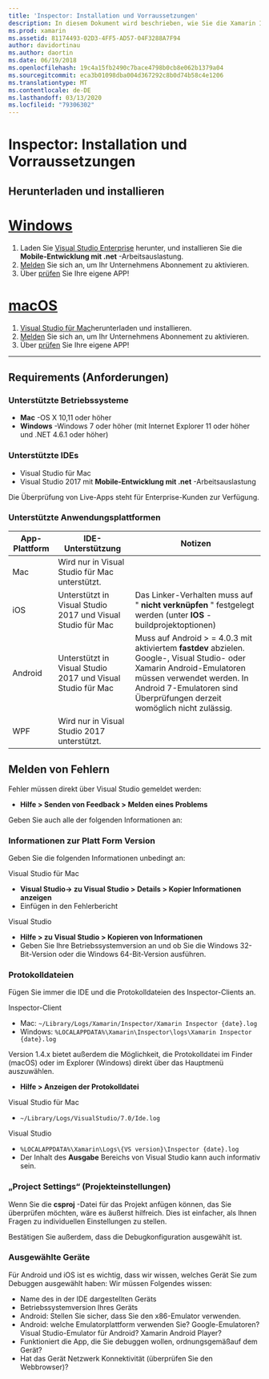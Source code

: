 ```yaml
---
title: 'Inspector: Installation und Vorraussetzungen'
description: In diesem Dokument wird beschrieben, wie Sie die Xamarin Inspector installieren und die unterstützten Betriebssysteme, IDES und App-Plattformen erörtert werden.
ms.prod: xamarin
ms.assetid: 81174493-02D3-4FF5-AD57-04F3288A7F94
author: davidortinau
ms.author: daortin
ms.date: 06/19/2018
ms.openlocfilehash: 19c4a15fb2490c7bace4798b0cb8e062b1379a04
ms.sourcegitcommit: eca3b01098dba004d367292c8b0d74b58c4e1206
ms.translationtype: MT
ms.contentlocale: de-DE
ms.lasthandoff: 03/13/2020
ms.locfileid: "79306302"
---
```

# <a name="inspector-installation-and-requirements"></a>Inspector: Installation und Vorraussetzungen

## <a name="download-and-installation"></a>Herunterladen und installieren

# <a name="windows"></a>[Windows](#tab/windows)

1. Laden Sie [Visual Studio Enterprise](https://visualstudio.microsoft.com/vs/) herunter, und installieren Sie die **Mobile-Entwicklung mit .net** -Arbeitsauslastung.
1. [Melden](https://docs.microsoft.com/visualstudio/ide/signing-in-to-visual-studio) Sie sich an, um Ihr Unternehmens Abonnement zu aktivieren.
1. Über [prüfen](~/tools/inspector/inspect.md) Sie Ihre eigene APP!

# <a name="macos"></a>[macOS](#tab/macos)

1. [Visual Studio für Mac](https://visualstudio.microsoft.com/vs/mac/)herunterladen und installieren.
1. [Melden](https://docs.microsoft.com/visualstudio/mac/activation) Sie sich an, um Ihr Unternehmens Abonnement zu aktivieren.
1. Über [prüfen](~/tools/inspector/inspect.md) Sie Ihre eigene APP!

-----

## <a name="requirements"></a>Requirements (Anforderungen)

### <a name="supported-operating-systems"></a>Unterstützte Betriebssysteme

- **Mac** -OS X 10,11 oder höher
- **Windows** -Windows 7 oder höher (mit Internet Explorer 11 oder höher und .NET 4.6.1 oder höher)

### <a name="supported-ides"></a>Unterstützte IDEs

- Visual Studio für Mac
- Visual Studio 2017 mit **Mobile-Entwicklung mit .net** -Arbeitsauslastung

Die Überprüfung von Live-Apps steht für Enterprise-Kunden zur Verfügung.

<a name="supported-platforms" />

### <a name="supported-app-platforms"></a>Unterstützte Anwendungsplattformen

|App-Plattform|IDE-Unterstützung|Notizen|
|--- |--- |--- |
|Mac|Wird nur in Visual Studio für Mac unterstützt.|
|iOS|Unterstützt in Visual Studio 2017 und Visual Studio für Mac| Das Linker-Verhalten muss auf " **nicht verknüpfen** " festgelegt werden (unter **IOS** -buildprojektoptionen) |
|Android|Unterstützt in Visual Studio 2017 und Visual Studio für Mac|Muss auf Android > = 4.0.3 mit aktiviertem **fastdev** abzielen.<br />Google-, Visual Studio- oder Xamarin Android-Emulatoren müssen verwendet werden. In Android 7-Emulatoren sind Überprüfungen derzeit womöglich nicht zulässig.|
|WPF|Wird nur in Visual Studio 2017 unterstützt.|

<a name="reporting-bugs" />

## <a name="reporting-bugs"></a>Melden von Fehlern

Fehler müssen direkt über Visual Studio gemeldet werden:

- **Hilfe > Senden von Feedback > Melden eines Problems**

Geben Sie auch alle der folgenden Informationen an:

### <a name="platform-version-information"></a>Informationen zur Platt Form Version

Geben Sie die folgenden Informationen unbedingt an:

Visual Studio für Mac

- **Visual Studio-> zu Visual Studio > Details > Kopier Informationen anzeigen**
- Einfügen in den Fehlerbericht

Visual Studio

- **Hilfe > zu Visual Studio > Kopieren von Informationen**
- Geben Sie Ihre Betriebssystemversion an und ob Sie die Windows 32-Bit-Version oder die Windows 64-Bit-Version ausführen.

### <a name="log-files"></a>Protokolldateien

Fügen Sie immer die IDE und die Protokolldateien des Inspector-Clients an.

Inspector-Client

- Mac: `~/Library/Logs/Xamarin/Inspector/Xamarin Inspector {date}.log`
- Windows: `%LOCALAPPDATA%\Xamarin\Inspector\logs\Xamarin Inspector {date}.log`

Version 1.4.x bietet außerdem die Möglichkeit, die Protokolldatei im Finder (macOS) oder im Explorer (Windows) direkt über das Hauptmenü auszuwählen.

- **Hilfe > Anzeigen der Protokolldatei**

Visual Studio für Mac

- `~/Library/Logs/VisualStudio/7.0/Ide.log`

Visual Studio

- `%LOCALAPPDATA%\Xamarin\Logs\{VS version}\Inspector {date}.log`
- Der Inhalt des **Ausgabe** Bereichs von Visual Studio kann auch informativ sein.

### <a name="project-settings"></a>„Project Settings“ (Projekteinstellungen)

Wenn Sie die **csproj** -Datei für das Projekt anfügen können, das Sie überprüfen möchten, wäre es äußerst hilfreich. Dies ist einfacher, als Ihnen Fragen zu individuellen Einstellungen zu stellen.

Bestätigen Sie außerdem, dass die Debugkonfiguration ausgewählt ist.

### <a name="selected-devices"></a>Ausgewählte Geräte

Für Android und iOS ist es wichtig, dass wir wissen, welches Gerät Sie zum Debuggen ausgewählt haben: Wir müssen Folgendes wissen:

- Name des in der IDE dargestellten Geräts
- Betriebssystemversion Ihres Geräts
- Android: Stellen Sie sicher, dass Sie den x86-Emulator verwenden.
- Android: welche Emulatorplattform verwenden Sie? Google-Emulatoren? Visual Studio-Emulator für Android? Xamarin Android Player?
- Funktioniert die App, die Sie debuggen wollen, ordnungsgemäßauf dem Gerät?
- Hat das Gerät Netzwerk Konnektivität (überprüfen Sie den Webbrowser)?

[client-bugs]: https://github.com/Microsoft/workbooks/issues/new
